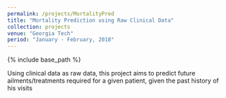 ```yaml
---
permalink: /projects/MortalityPred
title: "Mortality Prediction using Raw Clinical Data"
collection: projects
venue: "Georgia Tech"
period: "January - February, 2018"
---
```


{% include base_path %}

Using clinical data as raw data, this project aims to predict future ailments/treatments required for a given patient, given the past history of his visits
